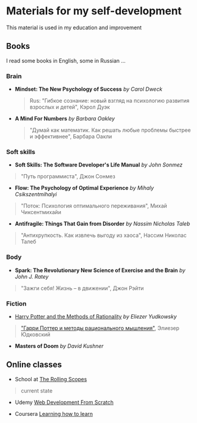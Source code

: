 # Materials for my self-development

This material is used in my education and improvement

## Books
I read some books in English, some in Russian ...

### Brain

* **Mindset: The New Psychology of Success**
	_by Carol  Dweck_
	>Rus: "Гибкое сознание: новый взгляд на психологию развития взрослых и детей", Кэрол Дуэк
	
* **A Mind For Numbers** 
_by Barbara Oakley_
	>"Думай как математик. Как решать любые проблемы быстрее и эффективнее", Барбара Оакли
	

### Soft skills
* **Soft Skills: The Software Developer's Life Manual** _by John Sonmez_
>"Путь программиста", Джон Сонмез

* **Flow: The Psychology of Optimal Experience**
_by Mihaly Csikszentmihalyi_
>"Поток: Психология оптимального переживания", Михай Чиксентмихайи
	
* **Antifragile: Things That Gain from Disorder**
_by Nassim Nicholas Taleb_
> "Антихрупкость. Как извлечь выгоду из хаоса", Нассим Николас Талеб

### Body
* **Spark: The Revolutionary New Science of Exercise and the Brain** _by  John J. Ratey_
>"Зажги себя! Жизнь – в движении", Джон Рэйти
	
### Fiction

* [Harry Potter and the Methods of Rationality](http://www.hpmor.com/)
_by Eliezer Yudkowsky_
> ["Гарри Поттер и методы рационального мышления"](https://hpmor.ru/), Элиезер Юдковский	
* **Masters of Doom** _by David Kushner_

##  Online classes

* School at [The Rolling Scopes](https://rollingscopes.com/)
> current state

* Udemy [Web Development From Scratch](https://www.udemy.com/course/web-development-learn-by-doing-html5-css3-from-scratch-introductory/learn/lecture/364396#overview)

* Coursera [Learning how to learn](https://www.coursera.org/learn/learning-how-to-learn/home/welcome)